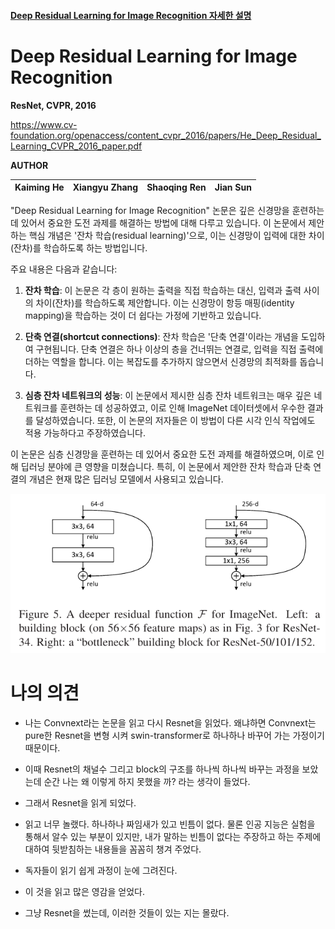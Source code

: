 #### [Deep Residual Learning for Image Recognition 자세한 설명](./ResNet%20(2016).md)


# Deep Residual Learning for Image Recognition

**ResNet, CVPR, 2016**

https://www.cv-foundation.org/openaccess/content_cvpr_2016/papers/He_Deep_Residual_Learning_CVPR_2016_paper.pdf

**AUTHOR**

| Kaiming He | Xiangyu Zhang | Shaoqing Ren | Jian Sun |
| ---------- | ------------- | ------------ | -------- |

"Deep Residual Learning for Image Recognition" 논문은 깊은 신경망을 훈련하는 데 있어서 중요한 도전 과제를 해결하는 방법에 대해 다루고 있습니다. 이 논문에서 제안하는 핵심 개념은 '잔차 학습(residual learning)'으로, 이는 신경망이 입력에 대한 차이(잔차)를 학습하도록 하는 방법입니다.

주요 내용은 다음과 같습니다:

1. **잔차 학습**: 이 논문은 각 층이 원하는 출력을 직접 학습하는 대신, 입력과 출력 사이의 차이(잔차)를 학습하도록 제안합니다. 이는 신경망이 항등 매핑(identity mapping)을 학습하는 것이 더 쉽다는 가정에 기반하고 있습니다.

2. **단축 연결(shortcut connections)**: 잔차 학습은 '단축 연결'이라는 개념을 도입하여 구현됩니다. 단축 연결은 하나 이상의 층을 건너뛰는 연결로, 입력을 직접 출력에 더하는 역할을 합니다. 이는 복잡도를 추가하지 않으면서 신경망의 최적화를 돕습니다.

3. **심층 잔차 네트워크의 성능**: 이 논문에서 제시한 심층 잔차 네트워크는 매우 깊은 네트워크를 훈련하는 데 성공하였고, 이로 인해 ImageNet 데이터셋에서 우수한 결과를 달성하였습니다. 또한, 이 논문의 저자들은 이 방법이 다른 시각 인식 작업에도 적용 가능하다고 주장하였습니다.

이 논문은 심층 신경망을 훈련하는 데 있어서 중요한 도전 과제를 해결하였으며, 이로 인해 딥러닝 분야에 큰 영향을 미쳤습니다. 특히, 이 논문에서 제안한 잔차 학습과 단축 연결의 개념은 현재 많은 딥러닝 모델에서 사용되고 있습니다.

![Alt text](image-10.png)

# 나의 의견

- 나는 Convnext라는 논문을 읽고 다시 Resnet을 읽었다. 
왜냐하면 Convnext는 pure한 Resnet을 변형 시켜 swin-transformer로 하나하나 바꾸어 가는 가정이기 때문이다.

- 이때 Resnet의 채널수 그리고 block의 구조를 하나씩 하나씩 바꾸는 과정을 보았는데 순간 나는 왜 이렇게 하지 못했을 까? 라는 생각이 들었다.
- 그래서 Resnet을 읽게 되었다. 
- 읽고 너무 놀랬다. 하나하나 짜임새가 있고 빈틈이 없다. 물론 인공 지능은 실험을 통해서 알수 있는 부분이 있지만, 내가 말하는 빈틈이 없다는 주장하고 하는 주제에 대하여 뒷받침하는 내용들을 꼼꼼히 챙겨 주었다.
- 독자들이 읽기 쉽게 과정이 눈에 그려진다.
- 이 것을 읽고 많은 영감을 얻었다.
- 그냥 Resnet을 썼는데, 이러한 것들이 있는 지는 몰랐다.
